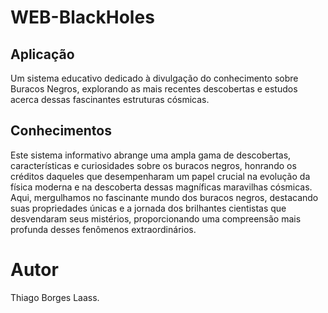 # WEB-BlackHoles
## Aplicação
Um sistema educativo dedicado à divulgação do conhecimento sobre Buracos Negros, explorando as mais recentes descobertas e estudos acerca dessas fascinantes estruturas cósmicas.
## Conhecimentos
Este sistema informativo abrange uma ampla gama de descobertas, características e curiosidades sobre os buracos negros, honrando os créditos daqueles que desempenharam um papel crucial na evolução da física moderna e na descoberta dessas magníficas maravilhas cósmicas. Aqui, mergulhamos no fascinante mundo dos buracos negros, destacando suas propriedades únicas e a jornada dos brilhantes cientistas que desvendaram seus mistérios, proporcionando uma compreensão mais profunda desses fenômenos extraordinários.
# Autor

Thiago Borges Laass.
